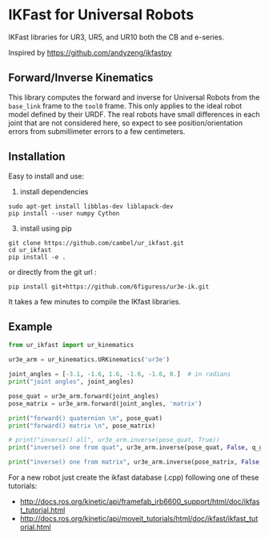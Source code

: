 # IKFast for Universal Robots

IKFast libraries for UR3, UR5, and UR10 both the CB and e-series.

Inspired by https://github.com/andyzeng/ikfastpy

## Forward/Inverse Kinematics
This library computes the forward and inverse for Universal Robots from the `base_link` frame to the `tool0` frame. 
This only applies to the ideal robot model defined by their URDF. The real robots have small differences in each joint that are not considered here, so expect to see position/orientation errors from submillimeter errors to a few centimeters.

## Installation
Easy to install and use:
1. install dependencies
```shell
sudo apt-get install libblas-dev liblapack-dev
pip install --user numpy Cython
```

3. install using pip </br>

```shell
git clone https://github.com/cambel/ur_ikfast.git
cd ur_ikfast
pip install -e .
```

or directly from the git url :

```shell
pip install git+https://github.com/6figuress/ur3e-ik.git
```


It takes a few minutes to compile the IKfast libraries.

## Example
```python
from ur_ikfast import ur_kinematics

ur3e_arm = ur_kinematics.URKinematics('ur3e')

joint_angles = [-3.1, -1.6, 1.6, -1.6, -1.6, 0.]  # in radians
print("joint angles", joint_angles)

pose_quat = ur3e_arm.forward(joint_angles)
pose_matrix = ur3e_arm.forward(joint_angles, 'matrix')

print("forward() quaternion \n", pose_quat)
print("forward() matrix \n", pose_matrix)

# print("inverse() all", ur3e_arm.inverse(pose_quat, True))
print("inverse() one from quat", ur3e_arm.inverse(pose_quat, False, q_guess=joint_angles))

print("inverse() one from matrix", ur3e_arm.inverse(pose_matrix, False, q_guess=joint_angles))
```

For a new robot just create the ikfast database (.cpp) following one of these tutorials:
- http://docs.ros.org/kinetic/api/framefab_irb6600_support/html/doc/ikfast_tutorial.html
- http://docs.ros.org/kinetic/api/moveit_tutorials/html/doc/ikfast/ikfast_tutorial.html

